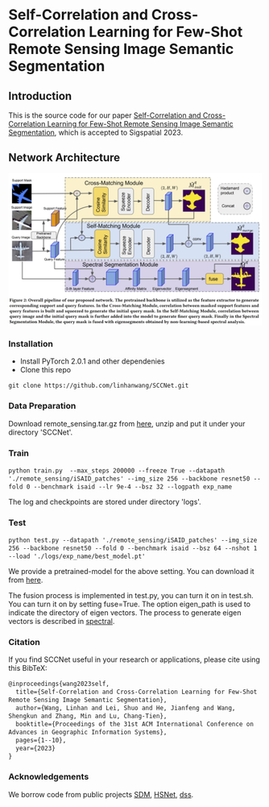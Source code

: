 # Self-Correlation and Cross-Correlation Learning for Few-Shot Remote Sensing Image Semantic Segmentation


Introduction
------------
This is the source code for our paper [Self-Correlation and Cross-Correlation Learning for Few-Shot Remote Sensing Image Semantic Segmentation](http://arxiv.org/abs/2309.05840), which is accepted to Sigspatial 2023.

Network Architecture
------------
![network](architecture.png)

### Installation
* Install PyTorch 2.0.1 and other dependenies
* Clone this repo

```
git clone https://github.com/linhanwang/SCCNet.git
```

### Data Preparation

Download remote_sensing.tar.gz from [here](https://drive.google.com/drive/folders/1-URr9fX0v6_-Yo3B7St8UFNHiPWpXxnC?usp=sharing), unzip and put it under your directory 'SCCNet'.


### Train

```
python train.py  --max_steps 200000 --freeze True --datapath './remote_sensing/iSAID_patches' --img_size 256 --backbone resnet50 --fold 0 --benchmark isaid --lr 9e-4 --bsz 32 --logpath exp_name
```

The log and checkpoints are stored under directory 'logs'.

### Test

```
python test.py --datapath './remote_sensing/iSAID_patches' --img_size 256 --backbone resnet50 --fold 0 --benchmark isaid --bsz 64 --nshot 1 --load './logs/exp_name/best_model.pt'
```

We provide a pretrained-model for the above setting. You can download it from [here](https://drive.google.com/drive/folders/1IU3m_0qTgIzmz6mc_0J1b-dMGBZMnelg?usp=drive_link).

The fusion process is implemented in test.py, you can turn it on in test.sh. You can turn it on by setting fuse=True. The option eigen_path is used to indicate the directory of eigen vectors. The process to generate eigen vectors is described in [spectral](spectral/README.md).

### Citation

If you find SCCNet useful in your research or applications, please cite using this BibTeX:

```
@inproceedings{wang2023self,
  title={Self-Correlation and Cross-Correlation Learning for Few-Shot Remote Sensing Image Semantic Segmentation},
  author={Wang, Linhan and Lei, Shuo and He, Jianfeng and Wang, Shengkun and Zhang, Min and Lu, Chang-Tien},
  booktitle={Proceedings of the 31st ACM International Conference on Advances in Geographic Information Systems},
  pages={1--10},
  year={2023}
}
```

### Acknowledgements

We borrow code from public projects [SDM](https://github.com/caoql98/SDM), [HSNet](https://github.com/juhongm999/hsnet), [dss](https://github.com/lukemelas/deep-spectral-segmentation).

